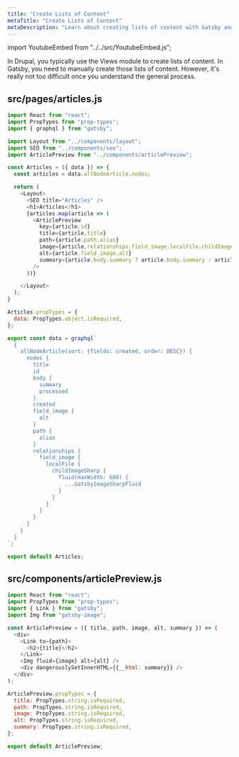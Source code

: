 ```yaml
---
title: "Create Lists of Content"
metaTitle: "Create Lists of Content"
metaDescription: "Learn about creating lists of content with Gatsby and Drupal"
---
```

import YoutubeEmbed from "../../src/YoutubeEmbed.js";

In Drupal, you typically use the Views module to create lists of content.
In Gatsby, you need to manually create those lists of content. However, it's
really not too difficult once you understand the general process.

<YoutubeEmbed link="https://www.youtube.com/embed/mu0T7Rae53c" />

## src/pages/articles.js

```javascript
import React from "react";
import PropTypes from "prop-types";
import { graphql } from "gatsby";

import Layout from "../components/layout";
import SEO from "../components/seo";
import ArticlePreview from "../components/articlePreview";

const Articles = ({ data }) => {
  const articles = data.allNodeArticle.nodes;

  return (
    <Layout>
      <SEO title="Articles" />
      <h1>Articles</h1>
      {articles.map(article => (
        <ArticlePreview
          key={article.id}
          title={article.title}
          path={article.path.alias}
          image={article.relationships.field_image.localFile.childImageSharp.fluid}
          alt={article.field_image.alt}
          summary={article.body.summary ? article.body.summary : article.body.processed.substring(0, 300)}
        />
      ))}

    </Layout>
  );
}

Articles.propTypes = {
  data: PropTypes.object.isRequired,
};

export const data = graphql`
  {
    allNodeArticle(sort: {fields: created, order: DESC}) {
      nodes {
        title
        id
        body {
          summary
          processed
        }
        created
        field_image {
          alt
        }
        path {
          alias
        }
        relationships {
          field_image {
            localFile {
              childImageSharp {
                fluid(maxWidth: 600) {
                  ...GatsbyImageSharpFluid
                }
              }
            }
          }
        }
      }
    }
  }
`;

export default Articles;
```

## src/components/articlePreview.js

```javascript
import React from "react";
import PropTypes from "prop-types";
import { Link } from "gatsby";
import Img from "gatsby-image";

const ArticlePreview = ({ title, path, image, alt, summary }) => (
  <div>
    <Link to={path}>
      <h2>{title}</h2>
    </Link>
    <Img fluid={image} alt={alt} />
    <div dangerouslySetInnerHTML={{__html: summary}} />
  </div>
);

ArticlePreview.propTypes = {
  title: PropTypes.string.isRequired,
  path: PropTypes.string.isRequired,
  image: PropTypes.string.isRequired,
  alt: PropTypes.string.isRequired,
  summary: PropTypes.string.isRequired,
};

export default ArticlePreview;
```
